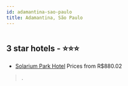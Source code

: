 ```yaml
---
id: adamantina-sao-paulo
title: Adamantina, São Paulo
---
```


<center><img src="https://static.hotelurbano.com/reservas/prod0/6/6394/5613c316cdef4_solarium-park-hotel.JPG" alt="" /></center>


##  3 star hotels - ⭐️⭐️⭐️

-    [Solarium Park Hotel](https://us.hurb.com/hotels/adamantina/solarium-park-hotel-6394?cmp=18055) Prices from R$880.02
   > .

